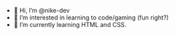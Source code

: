 - 👋 Hi, I’m @nike-dev
- 👀 I’m interested in learning to code/gaming (fun right?)
- 🌱 I’m currently learning HTML and CSS.



<!---
nike-dev/nike-dev is a ✨ special ✨ repository because its `README.md` (this file) appears on your GitHub profile.
You can click the Preview link to take a look at your changes.
--->
